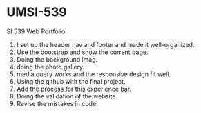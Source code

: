 # UMSI-539

SI 539 Web Portfolio:</br>
1. I set up the header nav and footer and made it well-organized.</br>
2. Use the bootstrap and show the current page.</br>
3. Doing the background imag.</br>
4. doing the photo gallery.</br>
5. media query works and the responsive design fit well.</br>
6. Using the github with the final project.</br>
7. Add the process for this experience bar.</br>
8. Doing the validation of the website.</br>
9. Revise the mistakes in code.
